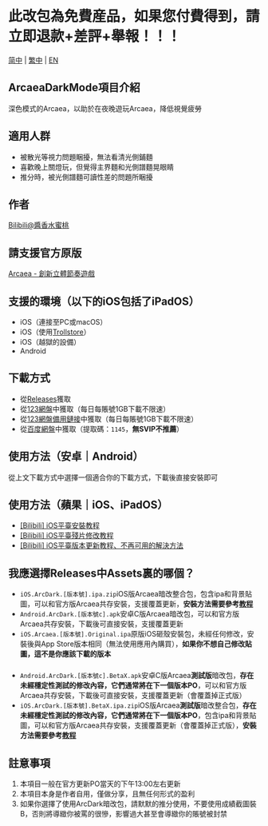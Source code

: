 # 此改包為免費産品，如果您付費得到，請立即退款+差評+舉報！！！

[简中](README.md) | [繁中](README_zh-Hant.md) | [EN](README_en-US.md)

## ArcaeaDarkMode項目介紹
深色模式的Arcaea，以助於在夜晚遊玩Arcaea，降低視覺疲勞

## 適用人群
* 被散光等視力問題睏擾，無法看清光側鋪麵  
* 喜歡晚上關燈玩，但覺得主界麵和光側譜麵晃眼睛  
* 推分時，被光側譜麵可讀性差的問題所睏擾

## 作者
[Bilibili@醬香水蜜桃](https://space.bilibili.com/1731112026)

## 請支援官方原版
[Arcaea - 創新立體節奏遊戲](https://arcaea.lowiro.com/)

## 支援的環境（以下的iOS包括了iPadOS）
* iOS（連接至PC或macOS）
* iOS（使用[Trollstore](https://blog.6ziz.com/trollstore)）
* iOS（越獄的設備）
* Android 

## 下載方式
* 從[Releases](https://github.com/LingFeng751/ArcaeaDarkMode/releases)獲取  
* 從[123網盤](https://www.123684.com/s/HOGzTd-WhG7H)中獲取（每日每賬號1GB下載不限速）  
* 從[123網盤備用鏈接](https://www.123865.com/s/HOGzTd-WhG7H)中獲取（每日每賬號1GB下載不限速）  
* 從[百度網盤](https://pan.baidu.com/s/1BI6dKJd5P8EG7FsV6eh_rA?pwd=1145)中獲取（提取碼：`1145`，**無SVIP不推薦**）

## 使用方法（安卓｜Android）
從上文下載方式中選擇一個適合你的下載方式，下載後直接安裝即可

## 使用方法（蘋果｜iOS、iPadOS）
* [[Bilibili] iOS平臺安裝教程](https://www.bilibili.com/video/BV1VrQtYgEQg/)  
* [[Bilibili] iOS平臺殘片修改教程](https://www.bilibili.com/video/BV1TCV1zZEYc/)
* [[Bilibili] iOS平臺版本更新教程、不再可用的解決方法](https://www.bilibili.com/video/BV1sTe8zfEM7/)

## 我應選擇Releases中Assets裏的哪個？
* `iOS.ArcDark.[版本號].ipa.zip`iOS版Arcaea暗改整合包，包含ipa和背景貼圖，可以和官方版Arcaea共存安裝，支援覆蓋更新，**安裝方法需要參考[教程](https://www.bilibili.com/video/BV1VrQtYgEQg/)**  
* `Android.ArcDark.[版本號c].apk`安卓C版Arcaea暗改包，可以和官方版Arcaea共存安裝，下載後可直接安裝，支援覆蓋更新  
* `iOS.Arcaea.[版本號].Original.ipa`原版iOS砸殼安裝包，未經任何修改，安裝後與App Store版本相同（無法使用應用內購買），**如果你不想自己修改貼圖，這不是你應該下載的版本**
###    
* `Android.ArcDark.[版本號c].BetaX.apk`安卓C版Arcaea**測試版**暗改包，**存在未經穩定性測試的修改內容，它們通常將在下一個版本PO**，可以和官方版Arcaea共存安裝，下載後可直接安裝，支援覆蓋更新（會覆蓋掉正式版）
* `iOS.ArcDark.[版本號].BetaX.ipa.zip`iOS版Arcaea**測試版**暗改整合包，**存在未經穩定性測試的修改內容，它們通常將在下一個版本PO**，包含ipa和背景貼圖，可以和官方版Arcaea共存安裝，支援覆蓋更新（會覆蓋掉正式版），**安裝方法需要參考[教程](https://www.bilibili.com/video/BV1VrQtYgEQg/)**  

## 註意事項
1. 本項目一般在官方更新PO當天的下午13:00左右更新  
2. 本項目本身是作者自用，僅做分享，且無任何形式的盈利  
3. 如果你選擇了使用ArcDark暗改包，請默默的推分使用，不要使用成績截圖裝B，否則將導緻你被罵的很慘，影響過大甚至會導緻你的賬號被封禁

